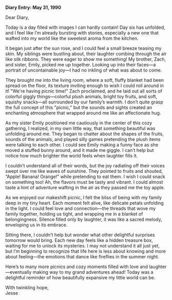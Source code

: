 
**Diary Entry: May 31, 1990**

Dear Diary,

Today is a day filled with images I can hardly contain! Day six has unfolded, and I feel like I’m already bursting with stories, especially a new one that wafted into my world like the sweetest aroma from the kitchen.

It began just after the sun rose, and I could feel a small breeze teasing my skin. My siblings were bustling about, their laughter combing through the air like silk ribbons. They were eager to show me something! My brother, Zach, and sister, Emily, picked me up together. Looking up into their faces—a portrait of uncontainable joy—I had no inkling of what was about to come.

They brought me into the living room, where a soft, fluffy blanket had been spread on the floor, its texture inviting enough to wish I could roll around in it! "We're having picnic time!" Zach proclaimed, and he laid out all sorts of colorful giggly things—colorful plush animals, bright toy fruits, and soft, squishy snacks—all surrounded by our family’s warmth. I don’t quite grasp the full concept of this "picnic," but the sounds and sights created an enchanting atmosphere that wrapped around me like an affectionate hug.

As my sister Emily positioned me cautiously in the center of this cozy gathering, I realized, in my own little way, that something beautiful was unfolding around me. They began to chatter about the shapes of the fruits, sounds of the animals, and played silly games pretending the plush items were talking to each other. I could see Emily making a funny face as she moved a stuffed bunny around, and it made me giggle. I can’t help but notice how much brighter the world feels when laughter fills it.

I couldn’t understand all of their words, but the joy radiating off their voices swept over me like waves of sunshine. They pointed to fruits and shouted, “Apple! Banana! Orange!” while pretending to eat them. I wish I could snack on something too! Ah, the flavors must be tasty and vibrant. I could almost taste a hint of adventure wafting in the air as they passed me the toy apple. 

As we enjoyed our makeshift picnic, I felt the bliss of being with my family deep in my tiny heart. Each moment felt alive, like delicate petals unfolding in the light. I could feel love and connection—the threads that wove my family together, holding us tight, and wrapping me in a blanket of belongingness. Silence filled only by laughter, it was like a sacred melody, enveloping us in its embrace.

Sitting there, I couldn’t help but wonder what other delightful surprises tomorrow would bring. Each new day feels like a hidden treasure box, waiting for me to unlock its mysteries. I may not understand it all just yet, but I’m beginning to recognize that life here is less about knowing and more about feeling—the emotions that dance like fireflies in the summer night.

Here’s to many more picnics and cozy moments filled with love and laughter—eventually making way to my grand adventures ahead! Today was a delightful reminder of how beautifully expansive my little world can be.

With twinkling hope,  
Jesse
